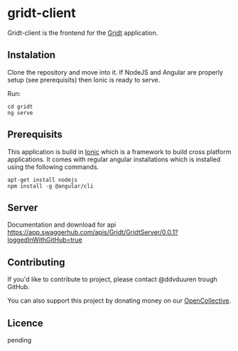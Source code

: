 # gridt-client
Gridt-client is the frontend for the [Gridt](https://gridt.org) application.

## Instalation
Clone the repository and move into it. If NodeJS and Angular are properly setup (see prerequisits) then Ionic is ready to serve.

Run:
```
cd gridt
ng serve
```

## Prerequisits
This application is build in [Ionic](https://ionicframework.com/) which is a framework to build cross platform applications. It comes with regular angular installations which is installed using the following commands.

```
apt-get install nodejs
npm install -g @angular/cli
```
## Server 
Documentation and download for api https://app.swaggerhub.com/apis/Gridt/GridtServer/0.0.1?loggedInWithGitHub=true
## Contributing
If you'd like to contribute to project, please contact @ddvduuren trough GitHub.

You can also support this project by donating money on our [OpenCollective](https://opencollective.com/gridt).

## Licence
pending
